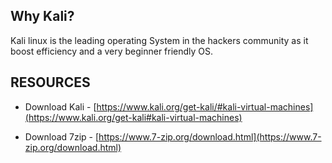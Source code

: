 ## Why Kali?
Kali linux is the leading operating System in the hackers community as it boost efficiency and a very beginner friendly OS.

## RESOURCES
- Download Kali - [https://www.kali.org/get-kali/#kali-virtual-machines](https://www.kali.org/get-kali#kali-virtual-machines)

- Download 7zip - [https://www.7-zip.org/download.html](https://www.7-zip.org/download.html)